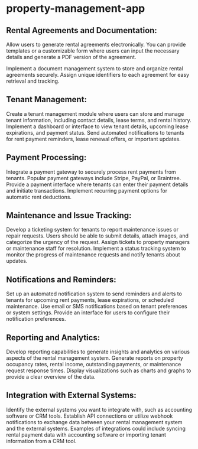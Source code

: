# property-management-app

## Rental Agreements and Documentation:

Allow users to generate rental agreements electronically. You can provide templates or a customizable form where users can input the necessary details and generate a PDF version of the agreement.

Implement a document management system to store and organize rental agreements securely. Assign unique identifiers to each agreement for easy retrieval and tracking.

## Tenant Management:
Create a tenant management module where users can store and manage tenant information, including contact details, lease terms, and rental history.
Implement a dashboard or interface to view tenant details, upcoming lease expirations, and payment status.
Send automated notifications to tenants for rent payment reminders, lease renewal offers, or important updates.

## Payment Processing:
Integrate a payment gateway to securely process rent payments from tenants. Popular payment gateways include Stripe, PayPal, or Braintree.
Provide a payment interface where tenants can enter their payment details and initiate transactions.
Implement recurring payment options for automatic rent deductions.

## Maintenance and Issue Tracking:
Develop a ticketing system for tenants to report maintenance issues or repair requests. Users should be able to submit details, attach images, and categorize the urgency of the request.
Assign tickets to property managers or maintenance staff for resolution.
Implement a status tracking system to monitor the progress of maintenance requests and notify tenants about updates.

## Notifications and Reminders:
Set up an automated notification system to send reminders and alerts to tenants for upcoming rent payments, lease expirations, or scheduled maintenance.
Use email or SMS notifications based on tenant preferences or system settings.
Provide an interface for users to configure their notification preferences.

## Reporting and Analytics:
Develop reporting capabilities to generate insights and analytics on various aspects of the rental management system.
Generate reports on property occupancy rates, rental income, outstanding payments, or maintenance request response times.
Display visualizations such as charts and graphs to provide a clear overview of the data.

## Integration with External Systems:
Identify the external systems you want to integrate with, such as accounting software or CRM tools.
Establish API connections or utilize webhook notifications to exchange data between your rental management system and the external systems.
Examples of integrations could include syncing rental payment data with accounting software or importing tenant information from a CRM tool.
